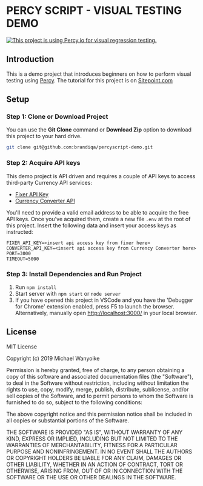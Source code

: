 # PERCY SCRIPT - VISUAL TESTING DEMO

[![This project is using Percy.io for visual regression testing.](https://percy.io/static/images/percy-badge.svg)](https://percy.io/Brandiqa/Percy-Demo-Tutorial)

## Introduction

This is a demo project that introduces beginners on how to perform visual testing using [Percy](https://percy.io). The tutorial for this project is on [Sitepoint.com](https://www.sitepoint.com/blog/)

## Setup

### Step 1: Clone or Download Project

You can use the **Git Clone** command or **Download Zip** option to download this project to your hard drive.

```bash
git clone git@github.com:brandiqa/percyscript-demo.git
```

### Step 2: Acquire API keys

This demo project is API driven and requires a couple of API keys to access third-party Currency API services:

- [Fixer API Key]([account](https://fixer.io/signup/free))
- [Currency Converter API](https://free.currencyconverterapi.com/free-api-key)

You'll need to provide a valid email address to be able to acquire the free API keys. Once you've acquired them, create a new file `.env` at the root of this project. Insert the following data and insert your access keys as instructed:

```env
FIXER_API_KEY=<insert api access key from fixer here>
CONVERTER_API_KEY=<insert api access key from Currency Converter here>
PORT=3000
TIMEOUT=5000
```

### Step 3: Install Dependencies and Run Project

1. Run `npm install`
2. Start server with `npm start` or `node server`
3. If you have opened this project in VSCode and you have the 'Debugger for Chrome' extension enabled, press F5 to launch the browser. Alternatively, manually open [http://localhost:3000/](http://localhost:3000/) in your local browser.

## License

MIT License

Copyright (c) 2019 Michael Wanyoike

Permission is hereby granted, free of charge, to any person obtaining a copy
of this software and associated documentation files (the "Software"), to deal
in the Software without restriction, including without limitation the rights
to use, copy, modify, merge, publish, distribute, sublicense, and/or sell
copies of the Software, and to permit persons to whom the Software is
furnished to do so, subject to the following conditions:

The above copyright notice and this permission notice shall be included in all
copies or substantial portions of the Software.

THE SOFTWARE IS PROVIDED "AS IS", WITHOUT WARRANTY OF ANY KIND, EXPRESS OR
IMPLIED, INCLUDING BUT NOT LIMITED TO THE WARRANTIES OF MERCHANTABILITY,
FITNESS FOR A PARTICULAR PURPOSE AND NONINFRINGEMENT. IN NO EVENT SHALL THE
AUTHORS OR COPYRIGHT HOLDERS BE LIABLE FOR ANY CLAIM, DAMAGES OR OTHER
LIABILITY, WHETHER IN AN ACTION OF CONTRACT, TORT OR OTHERWISE, ARISING FROM,
OUT OF OR IN CONNECTION WITH THE SOFTWARE OR THE USE OR OTHER DEALINGS IN THE
SOFTWARE.
